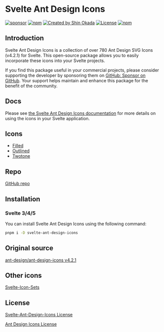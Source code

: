 # Svelte Ant Design Icons

<div class="flex gap-2 my-8">
<a href="https://github.com/sponsors/shinokada" target="_blank"><img src="https://img.shields.io/static/v1?label=Sponsor&message=%E2%9D%A4&logo=GitHub&color=%23fe8e86" alt="sponsor"></a>
<a href="https://www.npmjs.com/package/svelte-ant-design-icons" rel="nofollow" target="_blank"><img src="https://img.shields.io/npm/v/svelte-ant-design-icons" alt="npm"></a>
<a href="https://twitter.com/shinokada" rel="nofollow" target="_blank"><img src="https://img.shields.io/badge/created%20by-@shinokada-4BBAAB.svg" alt="Created by Shin Okada"></a>
<a href="https://opensource.org/licenses/MIT" rel="nofollow" target="_blank"><img src="https://img.shields.io/github/license/shinokada/svelte-ant-design-icons" alt="License"></a>
<a href="https://www.npmjs.com/package/svelte-ant-design-icons" rel="nofollow" target="_blank"><img src="https://img.shields.io/npm/dw/svelte-ant-design-icons.svg" alt="npm"></a>
</div>

## Introduction

Svelte Ant Design Icons is a collection of over 780 Ant Design SVG Icons (v4.2.1) for Svelte. This open-source package allows you to easily incorporate these icons into your Svelte projects.

If you find this package useful in your commercial projects, please consider supporting the developer by sponsoring them on [GitHub: Sponsor on GitHub](https://github.com/sponsors/shinokada). Your support helps maintain and enhance this package for the benefit of the community.

## Docs

Please see [the Svelte Ant Design Icons documentation](https://svelte-ant-design-icons.codewithshin.com/) for more details on using the icons in your Svelte application.

## Icons

- [Filled](https://svelte-ant-design-icons.codewithshin.com/filled)
- [Outlined](https://svelte-ant-design-icons.codewithshin.com/outlined)
- [Twotone](https://svelte-ant-design-icons.codewithshin.com/twotone)

## Repo

[GitHub repo](https://github.com/shinokada/svelte-ant-design-icons)

## Installation

### Svelte 3/4/5

You can install Svelte Ant Design Icons using the following command:

```sh
pnpm i -D svelte-ant-design-icons
```

## Original source

[ant-design/ant-design-icons v4.2.1](https://github.com/ant-design/ant-design-icons/tree/master/packages/icons-svg)

## Other icons

[Svelte-Icon-Sets](https://svelte-svg-icons.codewithshin.com/)

## License

[Svelte-Ant-Design-Icons License](https://github.com/ant-design/ant-design-icons/LICENSE)

[Ant Design Icons License](https://github.com/ant-design/ant-design-icons/blob/master/LICENSE)